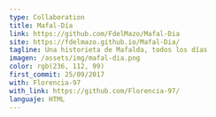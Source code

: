 ```yaml
---
type: Collaboration 
title: Mafal-Día
link: https://github.com/FdelMazo/Mafal-Dia
site: https://fdelmazo.github.io/Mafal-Dia/
tagline: Una historieta de Mafalda, todos los días
imagen: /assets/img/mafal-dia.png
color: rgb(236, 112, 99)
first_commit: 25/09/2017
with: Florencia-97
with_link: https://github.com/Florencia-97/
languaje: HTML
---
```

